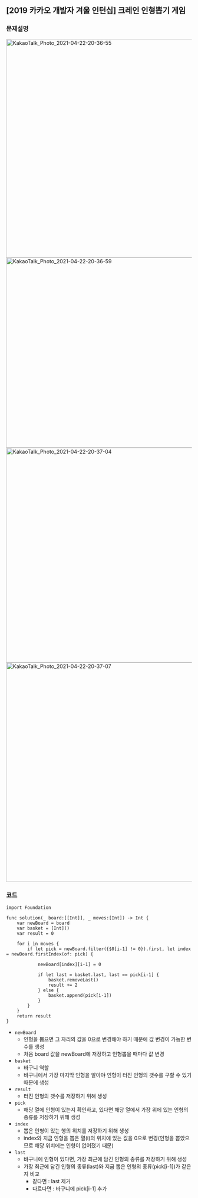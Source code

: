 
## [2019 카카오 개발자 겨울 인턴십] 크레인 인형뽑기 게임
 
### 문제설명
 
<img width="592" alt="KakaoTalk_Photo_2021-04-22-20-36-55" src="https://user-images.githubusercontent.com/50580583/115708094-88cf8000-a3aa-11eb-9c97-7b12296046f1.png">
<img width="516" alt="KakaoTalk_Photo_2021-04-22-20-36-59" src="https://user-images.githubusercontent.com/50580583/115708109-8c630700-a3aa-11eb-8b67-b488f75ce7dd.png">
<img width="582" alt="KakaoTalk_Photo_2021-04-22-20-37-04" src="https://user-images.githubusercontent.com/50580583/115708115-8d943400-a3aa-11eb-855b-1a0ba348045b.png">
<img width="595" alt="KakaoTalk_Photo_2021-04-22-20-37-07" src="https://user-images.githubusercontent.com/50580583/115708117-8f5df780-a3aa-11eb-84e0-89b091798436.png">
 
### 코드
 
```
import Foundation
 
func solution(_ board:[[Int]], _ moves:[Int]) -> Int {
    var newBoard = board
    var basket = [Int]()
    var result = 0
    
    for i in moves {
        if let pick = newBoard.filter({$0[i-1] != 0}).first, let index = newBoard.firstIndex(of: pick) {
        
            newBoard[index][i-1] = 0
            
            if let last = basket.last, last == pick[i-1] {
                basket.removeLast()
                result += 2
            } else {
                basket.append(pick[i-1])
            }
        }
    }
    return result
}
```
 
- `newBoard`
  - 인형을 뽑으면 그 자리의 값을 0으로 변경해야 하기 때문에 값 변경이 가능한 변수를 생성
  - 처음 board 값을 newBoard에 저장하고 인형뽑을 때마다 값 변경
- `basket`
  - 바구니 역할
  - 바구니에서 가장 마지막 인형을 알아야 인형이 터진 인형의 갯수를 구할 수 있기 때문에 생성
- `result`
  - 터진 인형의 갯수를 저장하기 위해 생성
- `pick`
  - 해당 열에 인형이 있는지 확인하고, 있다면 해당 열에서 가장 위에 있는 인형의 종류를 저장하기 위해 생성
- `index`
  - 뽑은 인형이 있는 행의 위치를 저장하기 위해 생성
  - index와 지금 인형을 뽑은 열(i)의 위치에 있는 값을 0으로 변경(인형을 뽑았으므로 해당 위치에는 인형이 없어졌기 때문)
- `last`
  - 바구니에 인형이 있다면, 가장 최근에 담긴 인형의 종류를 저장하기 위해 생성
  - 가장 최근에 담긴 인형의 종류(last)와 지금 뽑은 인형의 종류(pick[i-1])가 같은지 비교
    - 같다면 : last 제거
    - 다르다면 : 바구니에 pick[i-1] 추가
